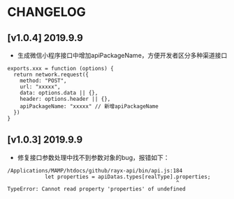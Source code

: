 # CHANGELOG

## [v1.0.4] 2019.9.9
- 生成微信小程序接口中增加apiPackageName，方便开发者区分多种渠道接口
```node
exports.xxx = function (options) {
  return network.request({
    method: "POST",
    url: "xxxxx",
    data: options.data || {},
    header: options.header || {},
    apiPackageName: "xxxxx" // 新增apiPackageName
  })
}
```

## [v1.0.3] 2019.9.9
- 修复接口参数处理中找不到参数对象的bug，报错如下：
```node
/Applications/MAMP/htdocs/github/rayx-api/bin/api.js:184
            let properties = apiDatas.types[realType].properties;
                                                      ^
TypeError: Cannot read property 'properties' of undefined
```